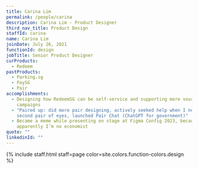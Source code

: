 ```yaml
---
title: Carina Lim
permalink: /people/carina
description: Carina Lim - Product Designer
third_nav_title: Product Design
staffId: carina
name: Carina Lim
joinDate: July 26, 2021
functionId: design
jobTitle: Senior Product Designer
curProducts:
  - Redeem
pastProducts:
  - Parking.sg
  - PaySG
  - Pair
accomplishments:
  - Designing how RedeemSG can be self-service and supporting more voucher
    campaigns
  - "Paired up: did more pair designing, actively seeked help when I needed a
    second pair of eyes, launched Pair Chat (ChatGPT for government)"
  - Became a meme while presenting on stage at Figma Config 2023, because
    apparently I’m no economist
quote: ""
linkedinId: ""
---
```


{% include staff.html staff=page color=site.colors.function-colors.design %}

